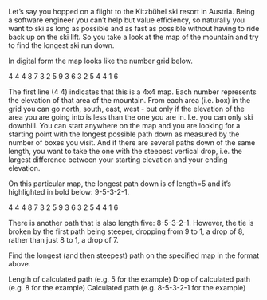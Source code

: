 Let’s say you hopped on a flight to the Kitzbühel ski resort in Austria. Being a software engineer you
can’t help but value efficiency, so naturally you want to ski as long as possible and as fast as possible
without having to ride back up on the ski lift. So you take a look at the map of the mountain and try
to find the longest ski run down.


In digital form the map looks like the number grid below.


4 4
4 8 7 3
2 5 9 3
6 3 2 5
4 4 1 6


The first line (4 4) indicates that this is a 4x4 map. Each number represents the elevation of that area
of the mountain. From each area (i.e. box) in the grid you can go north, south, east, west - but only if
the elevation of the area you are going into is less than the one you are in. I.e. you can only ski
downhill. You can start anywhere on the map and you are looking for a starting point with the
longest possible path down as measured by the number of boxes you visit. And if there are several
paths down of the same length, you want to take the one with the steepest vertical drop, i.e. the
largest difference between your starting elevation and your ending elevation.


On this particular map, the longest path down is of length=5 and it’s highlighted in bold below: 9-5-3-2-1.


4 4
4 8 7 3
2 5 9 3
6 3 2 5
4 4 1 6


There is another path that is also length five: 8-5-3-2-1. However, the tie is broken by the first path
being steeper, dropping from 9 to 1, a drop of 8, rather than just 8 to 1, a drop of 7.


Find the longest (and then steepest) path on the specified map in the format above.


Length of calculated path (e.g. 5 for the example)
Drop of calculated path (e.g. 8 for the example)
Calculated path (e.g. 8-5-3-2-1 for the example)